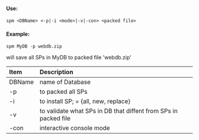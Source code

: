 #### Use:
	spm <DBName> <-p|-i <mode>|-v|-con> <packed file>
	
#### Example:
	spm MyDB -p webdb.zip

will save all SPs in MyDB to packed file 'webdb.zip'

| Item | Description |
| :--- | :--- |
| DBName  | name of Database  |
| -p  | to packed all SPs  |
| -i <mode> | to install SP; <mode> = {all, new, replace} |
| -v  | to validate what SPs in DB that diffent from SPs in packed file |
| -con | interactive console mode |